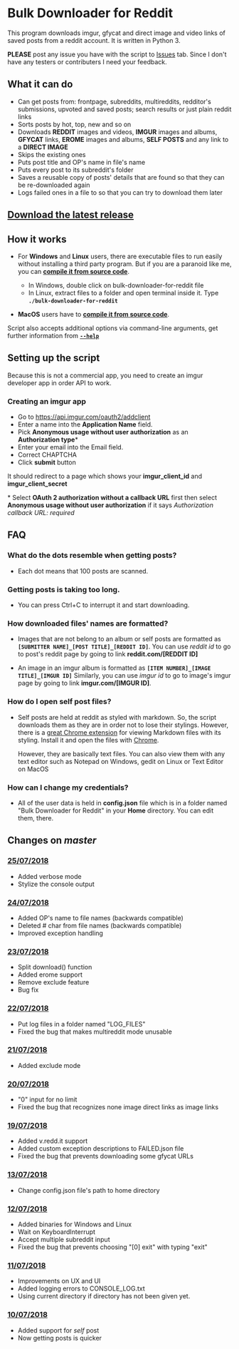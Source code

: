 # Bulk Downloader for Reddit
This program downloads imgur, gfycat and direct image and video links of saved posts from a reddit account. It is written in Python 3.
  
**PLEASE** post any issue you have with the script to [Issues](https://github.com/aliparlakci/bulk-downloader-for-reddit/issues) tab. Since I don't have any testers or contributers I need your feedback.

## What it can do
- Can get posts from: frontpage, subreddits, multireddits, redditor's submissions, upvoted and saved posts; search results or just plain reddit links
- Sorts posts by hot, top, new and so on
- Downloads **REDDIT** images and videos, **IMGUR** images and albums, **GFYCAT** links, **EROME** images and albums, **SELF POSTS** and any link to a **DIRECT IMAGE**
- Skips the existing ones
- Puts post title and OP's name in file's name
- Puts every post to its subreddit's folder
- Saves a reusable copy of posts' details that are found so that they can be re-downloaded again
- Logs failed ones in a file to so that you can try to download them later

## [Download the latest release](https://github.com/aliparlakci/bulk-downloader-for-reddit/releases/latest)

## How it works
  
- For **Windows** and **Linux** users, there are executable files to run easily without installing a third party program. But if you are a paranoid like me, you can **[compile it from source code](docs/COMPILE_FROM_SOURCE.md)**.
  - In Windows, double click on bulk-downloader-for-reddit file
  - In Linux, extract files to a folder and open terminal inside it. Type **`./bulk-downloader-for-reddit`**
  
- **MacOS** users have to **[compile it from source code](docs/COMPILE_FROM_SOURCE.md)**.

Script also accepts additional options via command-line arguments, get further information from **[`--help`](docs/COMMAND_LINE_ARGUMENTS.md)**

## Setting up the script
Because this is not a commercial app, you need to create an imgur developer app in order API to work.

### Creating an imgur app
* Go to https://api.imgur.com/oauth2/addclient
* Enter a name into the **Application Name** field.
* Pick **Anonymous usage without user authorization** as an **Authorization type**\*
* Enter your email into the Email field.
* Correct CHAPTCHA
* Click **submit** button  
  
It should redirect to a page which shows your **imgur_client_id** and **imgur_client_secret**
  
\* Select **OAuth 2 authorization without a callback URL** first then select **Anonymous usage without user authorization** if it says *Authorization callback URL: required*

## FAQ
### What do the dots resemble when getting posts?
- Each dot means that 100 posts are scanned. 
  
### Getting posts is taking too long.
- You can press Ctrl+C to interrupt it and start downloading.
  
### How downloaded files' names are formatted?
- Images that are not belong to an album or self posts are formatted as **`[SUBMITTER NAME]_[POST TITLE]_[REDDIT ID]`**.
  You can use *reddit id* to go to post's reddit page by going to link **reddit.com/[REDDIT ID]**
  
- An image in an imgur album is formatted as **`[ITEM NUMBER]_[IMAGE TITLE]_[IMGUR ID]`**
  Similarly, you can use *imgur id* to go to image's imgur page by going to link **imgur.com/[IMGUR ID]**.

### How do I open self post files?
- Self posts are held at reddit as styled with markdown. So, the script downloads them as they are in order not to lose their stylings.
  However, there is a [great Chrome extension](https://chrome.google.com/webstore/detail/markdown-viewer/ckkdlimhmcjmikdlpkmbgfkaikojcbjk) for viewing Markdown files with its styling. Install it and open the files with [Chrome](https://www.google.com/intl/tr/chrome/).  

  However, they are basically text files. You can also view them with any text editor such as Notepad on Windows, gedit on Linux or Text Editor on MacOS

### How can I change my credentials?
- All of the user data is held in **config.json** file which is in a folder named "Bulk Downloader for Reddit" in your **Home** directory. You can edit 
  them, there.

## Changes on *master*
### [25/07/2018](https://github.com/aliparlakci/bulk-downloader-for-reddit/tree/1623722138bad80ae39ffcd5fb38baf80680deac)
- Added verbose mode
- Stylize the console output

### [24/07/2018](https://github.com/aliparlakci/bulk-downloader-for-reddit/tree/7a68ff3efac9939f9574c2cef6184b92edb135f4)
- Added OP's name to file names (backwards compatible)
- Deleted # char from file names (backwards compatible)
- Improved exception handling

### [23/07/2018](https://github.com/aliparlakci/bulk-downloader-for-reddit/tree/7314e17125aa78fd4e6b28e26fda7ec7db7e0147)
- Split download() function
- Added erome support
- Remove exclude feature
- Bug fix

### [22/07/2018](https://github.com/aliparlakci/bulk-downloader-for-reddit/tree/a67da461d2fcd70672effcb20c8179e3224091bb)
- Put log files in a folder named "LOG_FILES"
- Fixed the bug that makes multireddit mode unusable

### [21/07/2018](https://github.com/aliparlakci/bulk-downloader-for-reddit/tree/4a8c2377f9fb4d60ed7eeb8d50aaf9a26492462a)
- Added exclude mode

### [20/07/2018](https://github.com/aliparlakci/bulk-downloader-for-reddit/commit/7548a010198fb693841ca03654d2c9bdf5742139)
- "0" input for no limit
- Fixed the bug that recognizes none image direct links as image links

### [19/07/2018](https://github.com/aliparlakci/bulk-downloader-for-reddit/tree/41cbb58db34f500a8a5ecc3ac4375bf6c3b275bb)
- Added v.redd.it support
- Added custom exception descriptions to FAILED.json file
- Fixed the bug that prevents downloading some gfycat URLs

### [13/07/2018](https://github.com/aliparlakci/bulk-downloader-for-reddit/tree/9f831e1b784a770c82252e909462871401a05c11)
- Change config.json file's path to home directory

### [12/07/2018](https://github.com/aliparlakci/bulk-downloader-for-reddit/tree/50a77f6ba54c24f5647d5ea4e177400b71ff04a7)
- Added binaries for Windows and Linux
- Wait on KeyboardInterrupt
- Accept multiple subreddit input
- Fixed the bug that prevents choosing "[0] exit" with typing "exit"

### [11/07/2018](https://github.com/aliparlakci/bulk-downloader-for-reddit/tree/a28a7776ab826dea2a8d93873a94cd46db3a339b)
- Improvements on UX and UI
- Added logging errors to CONSOLE_LOG.txt
- Using current directory if directory has not been given yet.

### [10/07/2018](https://github.com/aliparlakci/bulk-downloader-for-reddit/tree/ffe3839aee6dc1a552d95154d817aefc2b66af81)
- Added support for *self* post
- Now getting posts is quicker
